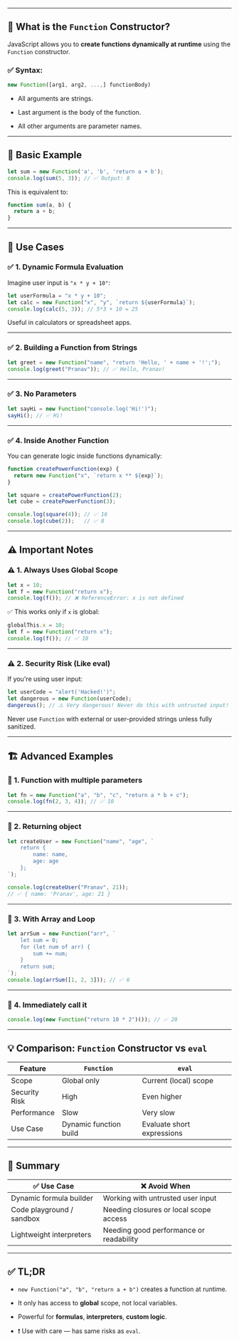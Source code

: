 
---

## 🧠 What is the `Function` Constructor?

JavaScript allows you to **create functions dynamically at runtime** using the `Function` constructor.

### ✅ Syntax:

```js
new Function([arg1, arg2, ...,] functionBody)
```

- All arguments are strings.
    
- Last argument is the body of the function.
    
- All other arguments are parameter names.
    

---

## 🧪 Basic Example

```js
let sum = new Function('a', 'b', 'return a + b');
console.log(sum(5, 3)); // ✅ Output: 8
```

This is equivalent to:

```js
function sum(a, b) {
  return a + b;
}
```

---

## 🎯 Use Cases

### ✅ 1. **Dynamic Formula Evaluation**

Imagine user input is `"x * y + 10"`:

```js
let userFormula = "x * y + 10";
let calc = new Function("x", "y", `return ${userFormula}`);
console.log(calc(5, 3)); // 5*3 + 10 = 25
```

Useful in calculators or spreadsheet apps.

---

### ✅ 2. **Building a Function from Strings**

```js
let greet = new Function("name", "return 'Hello, ' + name + '!';");
console.log(greet("Pranav")); // ✅ Hello, Pranav!
```

---

### ✅ 3. **No Parameters**

```js
let sayHi = new Function("console.log('Hi!')");
sayHi(); // ✅ Hi!
```

---

### ✅ 4. **Inside Another Function**

You can generate logic inside functions dynamically:

```js
function createPowerFunction(exp) {
  return new Function("x", `return x ** ${exp}`);
}

let square = createPowerFunction(2);
let cube = createPowerFunction(3);

console.log(square(4)); // ✅ 16
console.log(cube(2));   // ✅ 8
```

---

## ⚠️ Important Notes

### ⚠️ 1. **Always Uses Global Scope**

```js
let x = 10;
let f = new Function("return x");
console.log(f()); // ❌ ReferenceError: x is not defined
```

✅ This works only if `x` is global:

```js
globalThis.x = 10;
let f = new Function("return x");
console.log(f()); // ✅ 10
```

---

### ⚠️ 2. **Security Risk (Like eval)**

If you're using user input:

```js
let userCode = "alert('Hacked!')";
let dangerous = new Function(userCode);
dangerous(); // ⚠️ Very dangerous! Never do this with untrusted input!
```

Never use `Function` with external or user-provided strings unless fully sanitized.

---

## 🏗️ Advanced Examples

### 🧪 1. Function with multiple parameters

```js
let fn = new Function("a", "b", "c", "return a * b + c");
console.log(fn(2, 3, 4)); // ✅ 10
```

---

### 🧪 2. Returning object

```js
let createUser = new Function("name", "age", `
    return {
        name: name,
        age: age
    };
`);

console.log(createUser("Pranav", 21)); 
// ✅ { name: 'Pranav', age: 21 }
```

---

### 🧪 3. With Array and Loop

```js
let arrSum = new Function("arr", `
    let sum = 0;
    for (let num of arr) {
        sum += num;
    }
    return sum;
`);
console.log(arrSum([1, 2, 3])); // ✅ 6
```

---

### 🧪 4. Immediately call it

```js
console.log(new Function("return 10 * 2")()); // ✅ 20
```

---

## 💡 Comparison: `Function` Constructor vs `eval`

|Feature|`Function`|`eval`|
|---|---|---|
|Scope|Global only|Current (local) scope|
|Security Risk|High|Even higher|
|Performance|Slow|Very slow|
|Use Case|Dynamic function build|Evaluate short expressions|

---

## 🧾 Summary

|✅ Use Case|❌ Avoid When|
|---|---|
|Dynamic formula builder|Working with untrusted user input|
|Code playground / sandbox|Needing closures or local scope access|
|Lightweight interpreters|Needing good performance or readability|

---

## ✅ TL;DR

- `new Function("a", "b", "return a + b")` creates a function at runtime.
    
- It only has access to **global** scope, not local variables.
    
- Powerful for **formulas**, **interpreters**, **custom logic**.
    
- ❗ Use with care — has same risks as `eval`.